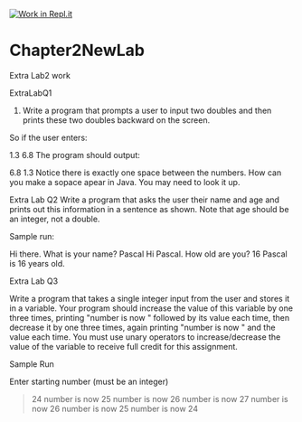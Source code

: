 [![Work in Repl.it](https://classroom.github.com/assets/work-in-replit-14baed9a392b3a25080506f3b7b6d57f295ec2978f6f33ec97e36a161684cbe9.svg)](https://classroom.github.com/online_ide?assignment_repo_id=3577867&assignment_repo_type=AssignmentRepo)
# Chapter2NewLab
Extra Lab2 work

ExtraLabQ1
1. Write a program that prompts a user to input two doubles and then prints these two doubles backward on the screen.

So if the user enters:

1.3   6.8
The program should output:

6.8 1.3
Notice there is exactly one space between the numbers.  How can you make a sopace apear in Java.  You may need to look it up.

Extra Lab Q2
Write a program that asks the user their name and age and prints out this information in a sentence as shown. Note that age should be an integer, not a double.

Sample run:

Hi there. What is your name?
Pascal
Hi Pascal. How old are you?
16
Pascal is 16 years old.

Extra Lab Q3

Write a program that takes a single integer input from the user and stores it in a variable. Your program should increase the value of this variable by one three times, printing "number is now " followed by its value each time, then decrease it by one three times, again printing "number is now " and the value each time. You must use unary operators to increase/decrease the value of the variable to receive full credit for this assignment.

Sample Run

Enter starting number (must be an integer)
>24
number is now 25
number is now 26
number is now 27
number is now 26
number is now 25
number is now 24
